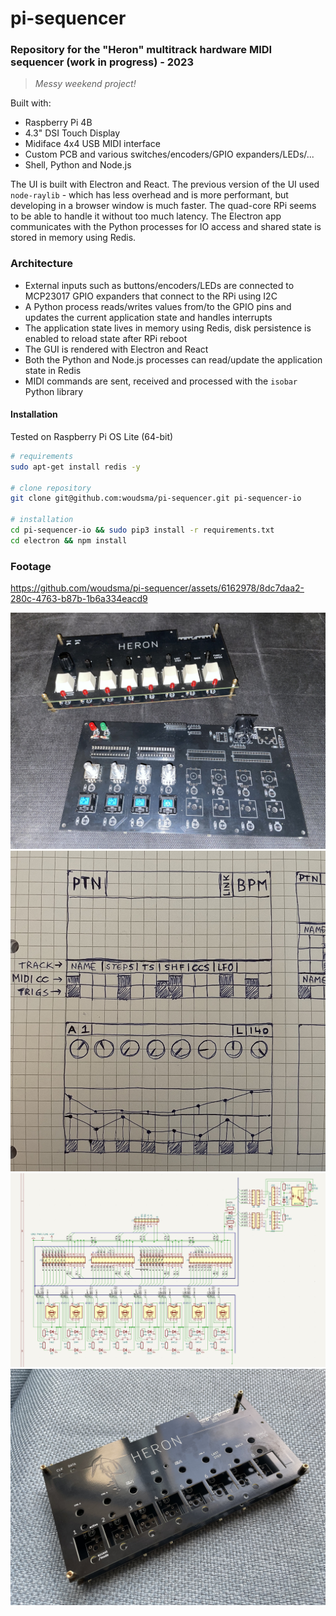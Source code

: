 # pi-sequencer

### Repository for the "Heron" multitrack hardware MIDI sequencer (work in progress) - 2023  

> _Messy weekend project!_

Built with:
- Raspberry Pi 4B
- 4.3" DSI Touch Display
- Midiface 4x4 USB MIDI interface
- Custom PCB and various switches/encoders/GPIO expanders/LEDs/...
- Shell, Python and Node.js

The UI is built with Electron and React. The previous version of the UI used `node-raylib` - which has less overhead and is more performant, but developing in a browser window is much faster. The quad-core RPi seems to be able to handle it without too much latency. The Electron app communicates with the Python processes for IO access and shared state is stored in memory using Redis.

### Architecture
- External inputs such as buttons/encoders/LEDs are connected to MCP23017 GPIO expanders that connect to the RPi using I2C
- A Python process reads/writes values from/to the GPIO pins and updates the current application state and handles interrupts
- The application state lives in memory using Redis, disk persistence is enabled to reload state after RPi reboot
- The GUI is rendered with Electron and React
- Both the Python and Node.js processes can read/update the application state in Redis
- MIDI commands are sent, received and processed with the `isobar` Python library

#### Installation
Tested on Raspberry Pi OS Lite (64-bit)  
```sh
# requirements
sudo apt-get install redis -y

# clone repository
git clone git@github.com:woudsma/pi-sequencer.git pi-sequencer-io

# installation
cd pi-sequencer-io && sudo pip3 install -r requirements.txt
cd electron && npm install
```

### Footage

https://github.com/woudsma/pi-sequencer/assets/6162978/8dc7daa2-280c-4763-b87b-1b6a334eacd9

![heron](assets/heron1.jpg)
![sketch](assets/sketch.jpg)
![pcb](assets/pcb.jpg)
![heron](assets/heron0.jpg)
